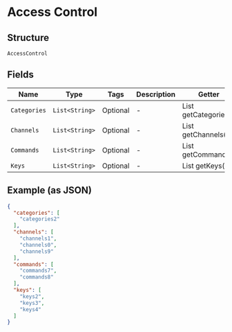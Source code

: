 
# Access Control

## Structure

`AccessControl`

## Fields

| Name | Type | Tags | Description | Getter | Setter |
|  --- | --- | --- | --- | --- | --- |
| `Categories` | `List<String>` | Optional | - | List<String> getCategories() | setCategories(List<String> categories) |
| `Channels` | `List<String>` | Optional | - | List<String> getChannels() | setChannels(List<String> channels) |
| `Commands` | `List<String>` | Optional | - | List<String> getCommands() | setCommands(List<String> commands) |
| `Keys` | `List<String>` | Optional | - | List<String> getKeys() | setKeys(List<String> keys) |

## Example (as JSON)

```json
{
  "categories": [
    "categories2"
  ],
  "channels": [
    "channels1",
    "channels0",
    "channels9"
  ],
  "commands": [
    "commands7",
    "commands8"
  ],
  "keys": [
    "keys2",
    "keys3",
    "keys4"
  ]
}
```

